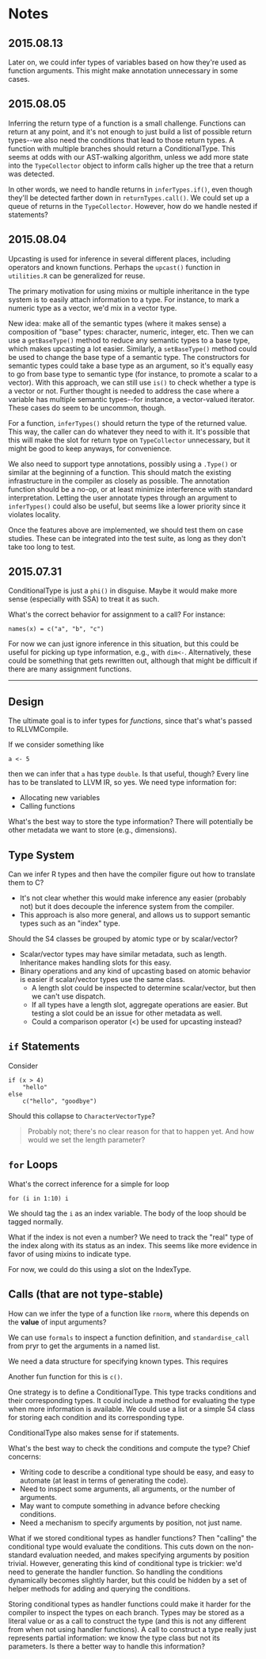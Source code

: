 
# Notes

## 2015.08.13

Later on, we could infer types of variables based on how they're used as 
function arguments. This might make annotation unnecessary in some cases. 

## 2015.08.05

Inferring the return type of a function is a small challenge. Functions can 
return at any point, and it's not enough to just build a list of possible 
return types--we also need the conditions that lead to those return types. A 
function with multiple branches should return a ConditionalType. This seems at 
odds with our AST-walking algorithm, unless we add more state into the 
`TypeCollector` object to inform calls higher up the tree that a return was 
detected.

In other words, we need to handle returns in `inferTypes.if()`, even though 
they'll be detected farther down in `returnTypes.call()`. We could set up a 
queue of returns in the `TypeCollector`. However, how do we handle nested if 
statements?

## 2015.08.04

Upcasting is used for inference in several different places, including 
operators and known functions. Perhaps the `upcast()` function in `utilities.R` 
can be generalized for reuse.

The primary motivation for using mixins or multiple inheritance in the type 
system is to easily attach information to a type. For instance, to mark a 
numeric type as a vector, we'd mix in a vector type. 

New idea: make all of the semantic types (where it makes sense) a composition 
of "base" types: character, numeric, integer, etc. Then we can use a 
`getBaseType()` method to reduce any semantic types to a base type, which makes 
upcasting a lot easier. Similarly, a `setBaseType()` method could be used to 
change the base type of a semantic type. The constructors for semantic types
could take a base type as an argument, so it's equally easy to go from base 
type to semantic type (for instance, to promote a scalar to a vector). With 
this approach, we can still use `is()` to check whether a type is a vector or 
not. Further thought is needed to address the case where a variable has 
multiple semantic types--for instance, a vector-valued iterator. These cases do 
seem to be uncommon, though.

For a function, `inferTypes()` should return the type of the returned value. 
This way, the caller can do whatever they need to with it. It's possible that 
this will make the slot for return type on `TypeCollector` unnecessary, but it 
might be good to keep anyways, for convenience.

We also need to support type annotations, possibly using a `.Type()` or similar 
at the beginning of a function. This should match the existing infrastructure 
in the compiler as closely as possible. The annotation function should be a 
no-op, or at least minimize interference with standard interpretation. Letting 
the user annotate types through an argument to `inferTypes()` could also be 
useful, but seems like a lower priority since it violates locality.

Once the features above are implemented, we should test them on case studies. 
These can be integrated into the test suite, as long as they don't take too 
long to test.

## 2015.07.31

ConditionalType is just a `phi()` in disguise. Maybe it would make more sense 
(especially with SSA) to treat it as such.

What's the correct behavior for assignment to a call? For instance:
```
names(x) = c("a", "b", "c")
```
For now we can just ignore inference in this situation, but this could be 
useful for picking up type information, e.g., with `dim<-`. Alternatively, 
these could be something that gets rewritten out, although that might be 
difficult if there are many assignment functions.

---

## Design

The ultimate goal is to infer types for *functions*, since that's what's 
passed to RLLVMCompile.

If we consider something like
```
a <- 5
```
then we can infer that `a` has type `double`. Is that useful, though?
Every line has to be translated to LLVM IR, so yes. We need type 
information for:

* Allocating new variables
* Calling functions

What's the best way to store the type information? There will potentially be 
other metadata we want to store (e.g., dimensions).

## Type System

Can we infer R types and then have the compiler figure out how to translate 
them to C?

* It's not clear whether this would make inference any easier (probably not) 
  but it does decouple the inference system from the compiler.
* This approach is also more general, and allows us to support semantic types 
  such as an "index" type.

Should the S4 classes be grouped by atomic type or by scalar/vector? 

* Scalar/vector types may have similar metadata, such as length. Inheritance 
  makes handling slots for this easy.
* Binary operations and any kind of upcasting based on atomic behavior is 
  easier if scalar/vector types use the same class.
    + A length slot could be inspected to determine scalar/vector, but then we 
      can't use dispatch.
    + If all types have a length slot, aggregate operations are easier. But 
      testing a slot could be an issue for other metadata as well.
    + Could a comparison operator (<) be used for upcasting instead?

## `if` Statements

Consider
```
if (x > 4)
    "hello"
else
    c("hello", "goodbye")
```
Should this collapse to `CharacterVectorType`?

> Probably not; there's no clear reason for that to happen yet. And how would 
> we set the length parameter?

## `for` Loops

What's the correct inference for a simple for loop
```
for (i in 1:10) i
```
We should tag the `i` as an index variable. The body of the loop should be 
tagged normally.

What if the index is not even a number? We need to track the "real" type of the 
index along with its status as an index. This seems like more evidence in favor 
of using mixins to indicate type.

For now, we could do this using a slot on the IndexType.

## Calls (that are not type-stable)

How can we infer the type of a function like `rnorm`, where this depends on the 
**value** of input arguments?

We can use `formals` to inspect a function definition, and `standardise_call` 
from pryr to get the arguments in a named list.

We need a data structure for specifying known types. This requires 

Another fun function for this is `c()`.

One strategy is to define a ConditionalType. This type tracks conditions and 
their corresponding types. It could include a method for evaluating the type 
when more information is available. We could use a list or a simple S4 class 
for storing each condition and its corresponding type.

ConditionalType also makes sense for if statements.

What's the best way to check the conditions and compute the type? Chief 
concerns:

* Writing code to describe a conditional type should be easy, and easy to 
  automate (at least in terms of generating the code).
* Need to inspect some arguments, all arguments, or the number of arguments.
* May want to compute something in advance before checking conditions.
* Need a mechanism to specify arguments by position, not just name.

What if we stored conditional types as handler functions? Then "calling" the 
conditional type would evaluate the conditions. This cuts down on the 
non-standard evaluation needed, and makes specifying arguments by position 
trivial. However, generating this kind of conditional type is trickier: we'd 
need to generate the handler function. So handling the conditions dynamically 
becomes slightly harder, but this could be hidden by a set of helper methods 
for adding and querying the conditions.

Storing conditional types as handler functions could make it harder for the 
compiler to inspect the types on each branch. Types may be stored as a literal 
value or as a call to construct the type (and this is not any different from 
when not using handler functions). A call to construct a type really just 
represents partial information: we know the type class but not its parameters. 
Is there a better way to handle this information?



